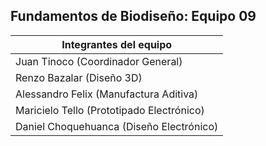 ## Fundamentos de Biodiseño: Equipo 09
|    Integrantes del equipo            |   
| --------------------------------------------------------------------------------------------------------------------------------------------------------------------------------------|
| Juan Tinoco (Coordinador General) |
|Renzo Bazalar (Diseño 3D)  |
|Alessandro Felix (Manufactura Aditiva)|
| Maricielo Tello (Prototipado Electrónico)|
|Daniel Choquehuanca (Diseño Electrónico) |
